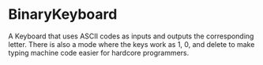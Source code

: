 # BinaryKeyboard

A Keyboard that uses ASCII codes as inputs and outputs the corresponding letter.  There is also a mode where the keys work as 1, 0, and delete to make typing machine code easier for hardcore programmers.  
